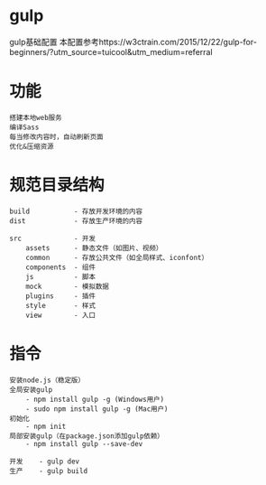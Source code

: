 # gulp
gulp基础配置
本配置参考https://w3ctrain.com/2015/12/22/gulp-for-beginners/?utm_source=tuicool&utm_medium=referral

# 功能
    
    搭建本地web服务
    编译Sass
    每当修改内容时，自动刷新页面
    优化&压缩资源

# 规范目录结构

    build           - 存放开发环境的内容
    dist            - 存放生产环境的内容
    
    src             - 开发
        assets      - 静态文件（如图片、视频）
        common      - 存放公共文件（如全局样式、iconfont）
        components  - 组件
        js          - 脚本
        mock        - 模拟数据
        plugins     - 插件
        style       - 样式
        view        - 入口

# 指令
    
    安装node.js（稳定版）
    全局安装gulp
        - npm install gulp -g (Windows用户)
        - sudo npm install gulp -g (Mac用户)
    初始化
        - npm init
    局部安装gulp（在package.json添加gulp依赖）
        - npm install gulp --save-dev

    开发    - gulp dev
    生产    - gulp build